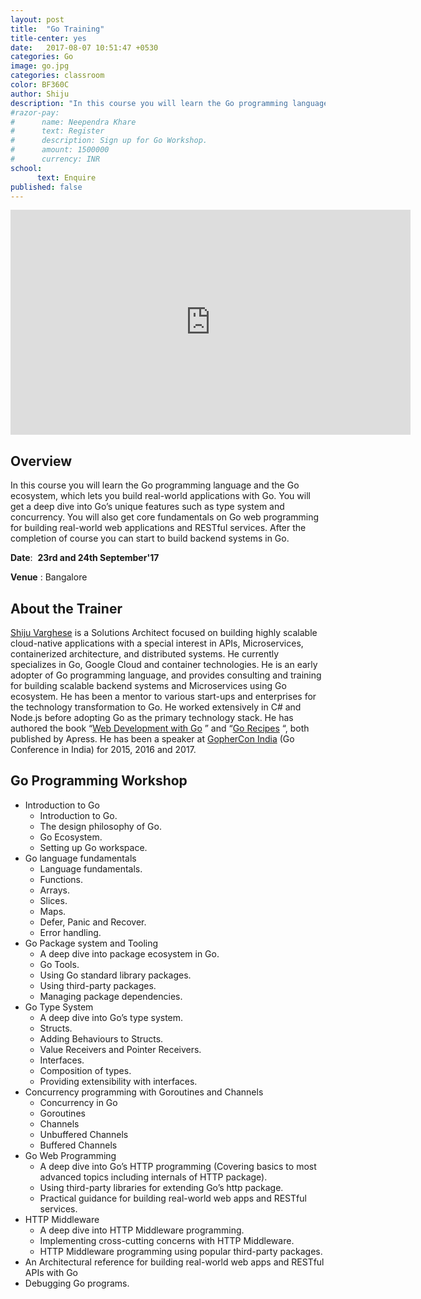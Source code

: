 ```yaml
---
layout: post
title:  "Go Training"
title-center: yes
date:   2017-08-07 10:51:47 +0530
categories: Go 
image: go.jpg
categories: classroom 
color: BF360C
author: Shiju
description: "In this course you will learn the Go programming language and the Go ecosystem, which lets you build real-world applications with Go." 
#razor-pay:
#      name: Neependra Khare
#      text: Register 
#      description: Sign up for Go Workshop.
#      amount: 1500000
#      currency: INR
school:
      text: Enquire
published: false
---
```


<iframe class="video" src="https://player.vimeo.com/video/228531637" width="640" height="360" frameborder="0" webkitallowfullscreen mozallowfullscreen allowfullscreen></iframe>

## **Overview** 

In this course you will learn the Go programming language and the Go ecosystem, which lets you build real-world applications with Go. You will get a deep dive into Go’s unique features such as type system and concurrency. You will also get core fundamentals on Go web programming for building real-world web applications and RESTful services. After the completion of course you can start to build backend systems in Go.

**Date**: &nbsp;**23rd and 24th September'17**

**Venue** : Bangalore


## **About the Trainer**

<p class="m_5399022079493017632gmail-ng-scope">
  <a href="https://twitter.com/shijucv">Shiju Varghese</a> is a Solutions Architect focused on building highly scalable cloud-native applications with a special interest in APIs, Microservices, containerized architecture, and distributed systems. He currently specializes in Go, Google Cloud and container technologies. He is an early adopter of Go programming language, and provides consulting and training for building scalable backend systems and Microservices using Go ecosystem. He has been a mentor to various start-ups and enterprises for the technology transformation to Go. He worked extensively in C# and Node.js before adopting Go as the primary technology stack. He has authored the book &#8220;<a href="http://www.apress.com/9781484210536">Web Development with Go</a> &#8221; and &#8220;<a href="http://www.springer.com/in/book/9781484211885">Go Recipes</a> &#8220;, both published by Apress.&nbsp;He has been a speaker at <a href="http://www.gophercon.in/">GopherCon India</a> (Go Conference in India) for 2015, 2016 and 2017.
</p>

## **Go Programming Workshop**

  * Introduction to Go 
      * Introduction to Go.
      * The design philosophy of Go.
      * Go Ecosystem.
      * Setting up Go workspace.
  * Go language fundamentals 
      * Language fundamentals.
      * Functions.
      * Arrays.
      * Slices.
      * Maps.
      * Defer, Panic and Recover.
      * Error handling.
  * Go Package system and Tooling 
      * A deep dive into package ecosystem in Go.
      * Go Tools.
      * Using Go standard library packages.
      * Using third-party packages.
      * Managing package dependencies.
  * Go Type System 
      * A deep dive into Go’s type system.
      * Structs.
      * Adding Behaviours to Structs.
      * Value Receivers and Pointer Receivers.
      * Interfaces.
      * Composition of types.
      * Providing extensibility with interfaces.
  * Concurrency programming with Goroutines and Channels 
      * Concurrency in Go
      * Goroutines
      * Channels
      * Unbuffered Channels
      * Buffered Channels
  * Go Web Programming 
      * A deep dive into Go&#8217;s HTTP programming (Covering basics to most advanced topics including internals of HTTP package).
      * Using third-party libraries for extending Go’s http package.
      * Practical guidance for building real-world web apps and RESTful services.
  * HTTP Middleware 
      * A deep dive into HTTP Middleware programming.
      * Implementing cross-cutting concerns with HTTP Middleware.
      * HTTP Middleware programming using popular third-party packages.
  * An Architectural reference for building real-world web apps and RESTful APIs with Go
  * Debugging Go programs.
  
